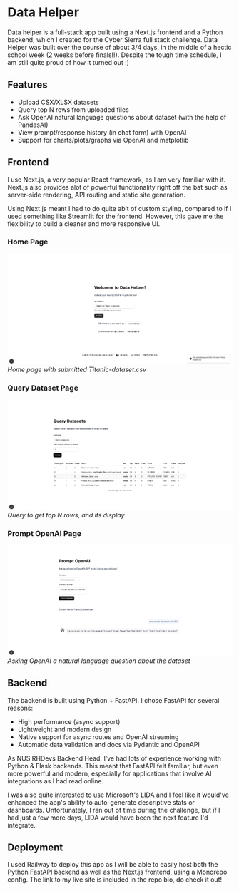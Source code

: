 # Data Helper

Data helper is a full-stack app built using a Next.js frontend and a Python backend, which I created for the Cyber Sierra full stack challenge. Data Helper was built over the course of about 3/4 days, in the middle of a hectic school week (2 weeks before finals!!). Despite the tough time schedule, I am still quite proud of how it turned out :)

## Features

- Upload CSX/XLSX datasets
- Query top N rows from uploaded files
- Ask OpenAI natural language questions about dataset (with the help of PandasAI)
- View prompt/response history (in chat form) with OpenAI
- Support for charts/plots/graphs via OpenAI and matplotlib

## Frontend

I use Next.js, a very popular React framework, as I am very familiar with it. Next.js also provides alot of powerful functionality right off the bat such as server-side rendering, API routing and static site generation.

Using Next.js meant I had to do quite abit of custom styling, compared to if I used something like Streamlit for the frontend. However, this gave me the flexibility to build a cleaner and more responsive UI.

### Home Page

![](public/home.png)
_Home page with submitted Titanic-dataset.csv_

### Query Dataset Page

![](public/query.png)
_Query to get top N rows, and its display_

### Prompt OpenAI Page

![](public/prompt.png)
_Asking OpenAI a natural language question about the dataset_

## Backend

The backend is built using Python + FastAPI. I chose FastAPI for several reasons:

- High performance (async support)
- Lightweight and modern design
- Native support for async routes and OpenAI streaming
- Automatic data validation and docs via Pydantic and OpenAPI

As NUS RHDevs Backend Head, I’ve had lots of experience working with Python & Flask backends. This meant that FastAPI felt familiar, but even more powerful and modern, especially for applications that involve AI integrations as I had read online.

I was also quite interested to use Microsoft's LIDA and I feel like it would've enhanced the app's ability to auto-generate descriptive stats or dashboards. Unfortunately, I ran out of time during the challenge, but if I had just a few more days, LIDA would have been the next feature I'd integrate.

## Deployment

I used Railway to deploy this app as I will be able to easily host both the Python FastAPI backend as well as the Next.js frontend, using a Monorepo config. The link to my live site is included in the repo bio, do check it out!
